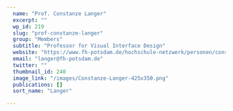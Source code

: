 ```yaml
---
  name: "Prof. Constanze Langer"
  excerpt: ""
  wp_id: 219
  slug: "prof-constanze-langer"
  group: "Members"
  subtitle: "Professor for Visual Interface Design"
  website: "https://www.fh-potsdam.de/hochschule-netzwerk/personen/constanze-langer"
  email: "langer@fh-potsdam.de"
  twitter: ""
  thumbnail_id: 240
  image_link: "/images/Constanze-Langer-425x350.png"
  publications: []
  sort_name: "Langer"

---
```

